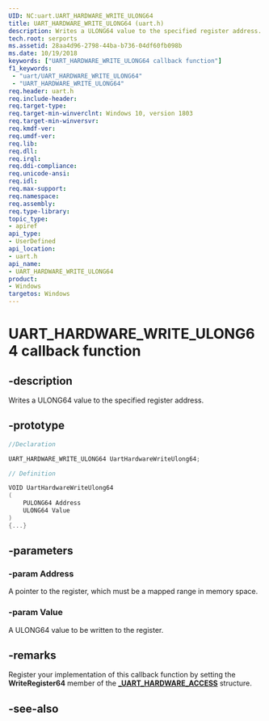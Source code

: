 ```yaml
---
UID: NC:uart.UART_HARDWARE_WRITE_ULONG64
title: UART_HARDWARE_WRITE_ULONG64 (uart.h)
description: Writes a ULONG64 value to the specified register address.
tech.root: serports
ms.assetid: 28aa4d96-2798-44ba-b736-04df60fb098b
ms.date: 10/19/2018
keywords: ["UART_HARDWARE_WRITE_ULONG64 callback function"]
f1_keywords:
 - "uart/UART_HARDWARE_WRITE_ULONG64"
 - "UART_HARDWARE_WRITE_ULONG64"
req.header: uart.h
req.include-header:
req.target-type:
req.target-min-winverclnt: Windows 10, version 1803
req.target-min-winversvr:
req.kmdf-ver:
req.umdf-ver:
req.lib:
req.dll:
req.irql:
req.ddi-compliance:
req.unicode-ansi:
req.idl:
req.max-support:
req.namespace:
req.assembly:
req.type-library:
topic_type:
- apiref
api_type:
- UserDefined
api_location:
- uart.h
api_name:
- UART_HARDWARE_WRITE_ULONG64
product:
- Windows
targetos: Windows
---
```


# UART_HARDWARE_WRITE_ULONG64 callback function

## -description

Writes a ULONG64 value to the specified register address.

## -prototype

```cpp
//Declaration

UART_HARDWARE_WRITE_ULONG64 UartHardwareWriteUlong64;

// Definition

VOID UartHardwareWriteUlong64
(
	PULONG64 Address
	ULONG64 Value
)
{...}

```

## -parameters

### -param Address
A pointer to the register, which must be a mapped range in memory space.

### -param Value
A ULONG64 value to be written to the register.


## -remarks

Register your implementation of this callback function by setting the **WriteRegister64** member of the [**_UART_HARDWARE_ACCESS**](ns-uart-_uart_hardware_access.md) structure.


## -see-also
